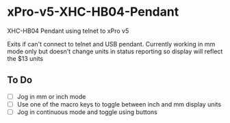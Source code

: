 # xPro-v5-XHC-HB04-Pendant
XHC-HB04 Pendant using telnet to xPro v5

Exits if can't connect to telnet and USB pendant. Currently working in mm mode only but doesn't change units in status reporting so display will reflect the $13 units

## To Do
- [ ] Jog in mm or inch mode
- [ ] Use one of the macro keys to toggle between inch and mm display units
- [ ] Jog in continuous mode and toggle using buttons
